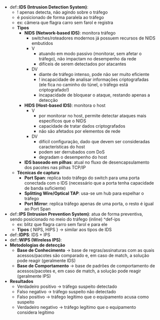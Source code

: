 * def::**IDS (Intrusion Detection System)**: 
	* ! apenas detecta, não agindo sobre o tráfego
	* é posicionado de forma paralela ao tráfego
	* ex: câmera que flagra carro sem farol e registra
	* **Tipos**
		* **NIDS (Network-based IDS)**: monitora tráfego
			* switches/roteadores modernos já possuem recursos de NIDS embutidos
			* V
				* atuando em modo passivo (monitorar, sem afetar o tráfego), não impactam no desempenho da rede
				* difíceis de serem detectados por atacantes
			* DV
				* diante de tráfego intenso, pode não ser muito eficiente
				* ! incapacidade de analisar informações criptografadas (ele fica no caminho do túnel, o tráfego está criptografado!)
				* incapacidade de bloquear o ataque, restando apenas a detecção
		* **HIDS (Host-based IDS)**: monitora o host
			* V
				* por monitorar no host, permite detectar ataques mais específicos que o NIDS
				* capacidade de tratar dados criptografados
				* não são afetados por elementos de rede
			* DV
				* difícil configuração, dado que devem ser consideradas características do host
				* podem ser derrubados com DoS
				* degradam o desempenho do host
		* **IDS baseado em pilhas**: atual no fluxo de desencapsulamento dos pacotes nas pilhas TCP/IP
	* **Técnicas de captura**
		* **Port Span**: replica todo tráfego do switch para uma porta conectada com o IDS (necessário que a porta tenha capacidade de banda suficiente)
		* **Splitting Wire/Optical TAP**: usa-se um hub para espelhar o tráfego
		* **Port Mirror**: replica tráfego apenas de uma porta, o resto é igual ao Port Span
* def::**IPS (Intrusion Prevention System)**: atua de forma preventiva, sendo posicionado no meio do tráfego (inline) ^def-ips
	* ex: blitz que flagra carro sem farol e para ele
	* **Tipos** { NIPS, HIPS } -> similar aos tipos de IDS
* def::**IDPS**: IDS + IPS
* def::**WIPS (Wireless IPS)**: 
* **Metodologias de detecção**
	* **Base de Conhecimento** -> base de regras/assinaturas com as quais acessos/pacotes são comparado e, em caso de match, a solução pode reagir (geralmente IDS)
	* **Base de Comportamento** -> base de padrões de comportamento de acessos/pacotes e, em caso de match, a solução pode reagir (geralmente IPS)
* **Resultados**
	* Verdadeiro positivo -> tráfego suspeito detectado
	* Falso negativo -> tráfego suspeito não detectado
	* Falso positivo -> tráfego legítimo que o equipamento acusa como suspeito
	* Verdadeiro negativo -> tráfego legítimo que o equipamento considera legítimo